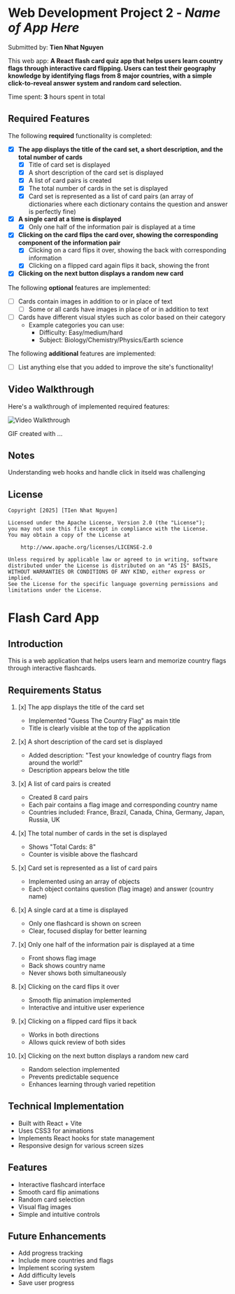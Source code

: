 # Web Development Project 2 - *Name of App Here*

Submitted by: **Tien Nhat Nguyen**

This web app: **A React flash card quiz app that helps users learn country flags through interactive card flipping. Users can test their geography knowledge by identifying flags from 8 major countries, with a simple click-to-reveal answer system and random card selection.**

Time spent: **3** hours spent in total

## Required Features

The following **required** functionality is completed:


- [x] **The app displays the title of the card set, a short description, and the total number of cards**
  - [x] Title of card set is displayed 
  - [x] A short description of the card set is displayed 
  - [x] A list of card pairs is created
  - [x] The total number of cards in the set is displayed 
  - [x] Card set is represented as a list of card pairs (an array of dictionaries where each dictionary contains the question and answer is perfectly fine)
- [x] **A single card at a time is displayed**
  - [x] Only one half of the information pair is displayed at a time
- [x] **Clicking on the card flips the card over, showing the corresponding component of the information pair**
  - [x] Clicking on a card flips it over, showing the back with corresponding information 
  - [x] Clicking on a flipped card again flips it back, showing the front
- [x] **Clicking on the next button displays a random new card**

The following **optional** features are implemented:

- [ ] Cards contain images in addition to or in place of text
  - [ ] Some or all cards have images in place of or in addition to text
- [ ] Cards have different visual styles such as color based on their category
  - Example categories you can use:
    - Difficulty: Easy/medium/hard
    - Subject: Biology/Chemistry/Physics/Earth science

The following **additional** features are implemented:

* [ ] List anything else that you added to improve the site's functionality!

## Video Walkthrough

Here's a walkthrough of implemented required features:

<img src='https://submissions.us-east-1.linodeobjects.com/web102/2XwGsKQf.gif' title='Video Walkthrough' width='' alt='Video Walkthrough' />

<!-- Replace this with whatever GIF tool you used! -->
GIF created with ...  
<!-- Recommended tools:
[Kap](https://getkap.co/) for macOS
[ScreenToGif](https://www.screentogif.com/) for Windows
[peek](https://github.com/phw/peek) for Linux. -->

## Notes

Understanding web hooks and handle click in itseld was challenging

## License

    Copyright [2025] [TIen Nhat Nguyen]

    Licensed under the Apache License, Version 2.0 (the "License");
    you may not use this file except in compliance with the License.
    You may obtain a copy of the License at

        http://www.apache.org/licenses/LICENSE-2.0

    Unless required by applicable law or agreed to in writing, software
    distributed under the License is distributed on an "AS IS" BASIS,
    WITHOUT WARRANTIES OR CONDITIONS OF ANY KIND, either express or implied.
    See the License for the specific language governing permissions and
    limitations under the License.

# Flash Card App

## Introduction
This is a web application that helps users learn and memorize country flags through interactive flashcards.

## Requirements Status

1. [x] The app displays the title of the card set
   - Implemented "Guess The Country Flag" as main title
   - Title is clearly visible at the top of the application

2. [x] A short description of the card set is displayed
   - Added description: "Test your knowledge of country flags from around the world!"
   - Description appears below the title

3. [x] A list of card pairs is created
   - Created 8 card pairs
   - Each pair contains a flag image and corresponding country name
   - Countries included: France, Brazil, Canada, China, Germany, Japan, Russia, UK

4. [x] The total number of cards in the set is displayed
   - Shows "Total Cards: 8"
   - Counter is visible above the flashcard

5. [x] Card set is represented as a list of card pairs
   - Implemented using an array of objects
   - Each object contains question (flag image) and answer (country name)

6. [x] A single card at a time is displayed
   - Only one flashcard is shown on screen
   - Clear, focused display for better learning

7. [x] Only one half of the information pair is displayed at a time
   - Front shows flag image
   - Back shows country name
   - Never shows both simultaneously

8. [x] Clicking on the card flips it over
   - Smooth flip animation implemented
   - Interactive and intuitive user experience

9. [x] Clicking on a flipped card flips it back
   - Works in both directions
   - Allows quick review of both sides

10. [x] Clicking on the next button displays a random new card
    - Random selection implemented
    - Prevents predictable sequence
    - Enhances learning through varied repetition

## Technical Implementation
- Built with React + Vite
- Uses CSS3 for animations
- Implements React hooks for state management
- Responsive design for various screen sizes

## Features
- Interactive flashcard interface
- Smooth card flip animations
- Random card selection
- Visual flag images
- Simple and intuitive controls

## Future Enhancements
- Add progress tracking
- Include more countries and flags
- Implement scoring system
- Add difficulty levels
- Save user progress
